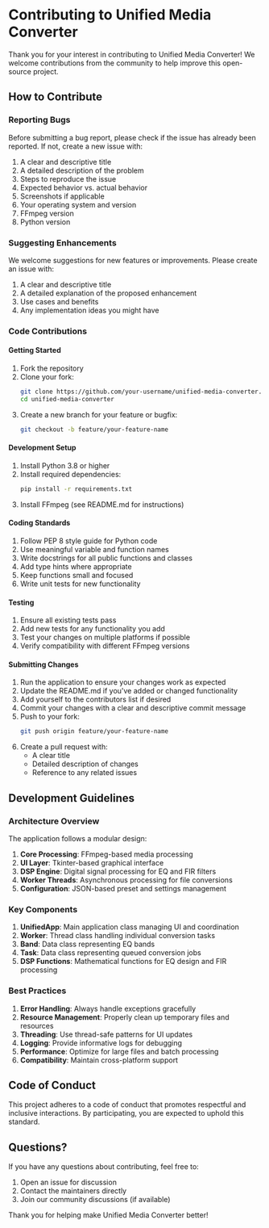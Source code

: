 # Contributing to Unified Media Converter

Thank you for your interest in contributing to Unified Media Converter! We welcome contributions from the community to help improve this open-source project.

## How to Contribute

### Reporting Bugs

Before submitting a bug report, please check if the issue has already been reported. If not, create a new issue with:

1. A clear and descriptive title
2. A detailed description of the problem
3. Steps to reproduce the issue
4. Expected behavior vs. actual behavior
5. Screenshots if applicable
6. Your operating system and version
7. FFmpeg version
8. Python version

### Suggesting Enhancements

We welcome suggestions for new features or improvements. Please create an issue with:

1. A clear and descriptive title
2. A detailed explanation of the proposed enhancement
3. Use cases and benefits
4. Any implementation ideas you might have

### Code Contributions

#### Getting Started

1. Fork the repository
2. Clone your fork:
   ```bash
   git clone https://github.com/your-username/unified-media-converter.git
   cd unified-media-converter
   ```
3. Create a new branch for your feature or bugfix:
   ```bash
   git checkout -b feature/your-feature-name
   ```

#### Development Setup

1. Install Python 3.8 or higher
2. Install required dependencies:
   ```bash
   pip install -r requirements.txt
   ```
3. Install FFmpeg (see README.md for instructions)

#### Coding Standards

1. Follow PEP 8 style guide for Python code
2. Use meaningful variable and function names
3. Write docstrings for all public functions and classes
4. Add type hints where appropriate
5. Keep functions small and focused
6. Write unit tests for new functionality

#### Testing

1. Ensure all existing tests pass
2. Add new tests for any functionality you add
3. Test your changes on multiple platforms if possible
4. Verify compatibility with different FFmpeg versions

#### Submitting Changes

1. Run the application to ensure your changes work as expected
2. Update the README.md if you've added or changed functionality
3. Add yourself to the contributors list if desired
4. Commit your changes with a clear and descriptive commit message
5. Push to your fork:
   ```bash
   git push origin feature/your-feature-name
   ```
6. Create a pull request with:
   - A clear title
   - Detailed description of changes
   - Reference to any related issues

## Development Guidelines

### Architecture Overview

The application follows a modular design:

1. **Core Processing**: FFmpeg-based media processing
2. **UI Layer**: Tkinter-based graphical interface
3. **DSP Engine**: Digital signal processing for EQ and FIR filters
4. **Worker Threads**: Asynchronous processing for file conversions
5. **Configuration**: JSON-based preset and settings management

### Key Components

1. **UnifiedApp**: Main application class managing UI and coordination
2. **Worker**: Thread class handling individual conversion tasks
3. **Band**: Data class representing EQ bands
4. **Task**: Data class representing queued conversion jobs
5. **DSP Functions**: Mathematical functions for EQ design and FIR processing

### Best Practices

1. **Error Handling**: Always handle exceptions gracefully
2. **Resource Management**: Properly clean up temporary files and resources
3. **Threading**: Use thread-safe patterns for UI updates
4. **Logging**: Provide informative logs for debugging
5. **Performance**: Optimize for large files and batch processing
6. **Compatibility**: Maintain cross-platform support

## Code of Conduct

This project adheres to a code of conduct that promotes respectful and inclusive interactions. By participating, you are expected to uphold this standard.

## Questions?

If you have any questions about contributing, feel free to:

1. Open an issue for discussion
2. Contact the maintainers directly
3. Join our community discussions (if available)

Thank you for helping make Unified Media Converter better!
